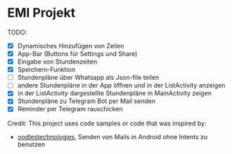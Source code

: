 EMI Projekt
===========

TODO:
- [X] Dynamisches Hinzufügen von Zeilen
- [X] App-Bar (Buttons für Settings und Share)
- [X] Eingabe von Stundenzeiten
- [x] Speichern-Funktion
- [ ] Stundenpläne über Whatsapp als Json-file teilen
- [ ] andere Stundenpläne in der App öffnen und in der ListActivity anzeigen
- [x] in der ListActivity dargestellte Stundenpläne in MainActivity zeigen
- [x] Stundenpläne zu Telegram Bot per Mail senden
- [x] Reminder per Telegram rauschicken

Credit:
This project uses code samples or code that was inspired by:
- [oodlestechnologies](http://www.oodlestechnologies.com/blogs/Send-Mail-in-Android-without-Using-Intent), Senden von Mails in Android ohne Intents zu benutzen
